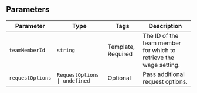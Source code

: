 ## Parameters

| Parameter | Type | Tags | Description |
|  --- | --- | --- | --- |
| `teamMemberId` | `string` | Template, Required | The ID of the team member for which to retrieve the wage setting. |
| `requestOptions` | `RequestOptions \| undefined` | Optional | Pass additional request options. |
